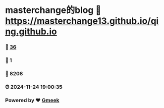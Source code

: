 # masterchange的blog :link: https://masterchange13.github.io/qing.github.io 
### :page_facing_up: [36](https://masterchange13.github.io/qing.github.io/tag.html) 
### :speech_balloon: 1 
### :hibiscus: 8208 
### :alarm_clock: 2024-11-24 19:00:35 
### Powered by :heart: [Gmeek](https://github.com/Meekdai/Gmeek)

